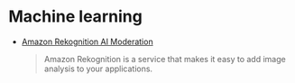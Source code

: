 # Machine learning

- [Amazon Rekognition AI Moderation](https://cloudinary.com/documentation/aws_rekognition_ai_moderation_addon)
  > Amazon Rekognition is a service that makes it easy to add image analysis to your applications.
